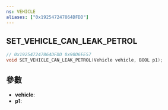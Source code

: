 ```yaml
---
ns: VEHICLE
aliases: ["0x192547247864DFDD"]
---
```

## SET_VEHICLE_CAN_LEAK_PETROL

```c
// 0x192547247864DFDD 0x90D6EE57
void SET_VEHICLE_CAN_LEAK_PETROL(Vehicle vehicle, BOOL p1);
```

## 參數
* **vehicle**: 
* **p1**: 

